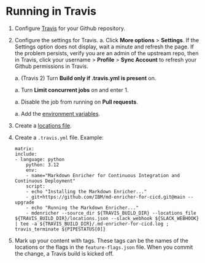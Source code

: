 <!--
# Copyright 2022, 2024 IBM Inc. All rights reserved
# SPDX-License-Identifier: Apache2.0
# Last updated: 2024-09-04
-->

# Running in Travis


1. Configure [Travis](https://docs.travis-ci.com/user/tutorial/#to-get-started-with-travis-ci-using-github) for your Github repository.
1. Configure the settings for Travis.
    a. Click **More options** > **Settings**. If the Settings option does not display, wait a minute and refresh the page. If the problem persists, verify you are an admin of the upstream repo, then in Travis, click your username > **Profile** > **Sync Account** to refresh your Github permissions in Travis.
    
    a. (Travis 2) Turn **Build only if .travis.yml is present** on. 

    a. Turn **Limit concurrent jobs** on and enter 1.

    a. Disable the job from running on **Pull requests**.

    a. Add the [environment variables](setup.md#Environment-variables).
1. Create a [locations file](setup.md#Locations-file). 
1. Create a `.travis.yml` file. Example:
    
    ```
    matrix:
    include:
    - language: python
        python: 3.12
        env:
        - name="Markdown Enricher for Continuous Integration and Continuous Deployment"
        script:
        - echo "Installing the Markdown Enricher..."
        - git+https://github.com/IBM/md-enricher-for-cicd.git@main --upgrade
        - echo "Running the Markdown Enricher..."
        - mdenricher --source_dir ${TRAVIS_BUILD_DIR} --locations_file ${TRAVIS_BUILD_DIR}/locations.json --slack_webhook ${SLACK_WEBHOOK} | tee -a ${TRAVIS_BUILD_DIR}/.md-enricher-for-cicd.log ; travis_terminate ${PIPESTATUS[0]}
    ```
1. Mark up your content with tags. These tags can be the names of the locations or the flags in the `feature-flags.json` file. When you commit the change, a Travis build is kicked off.




